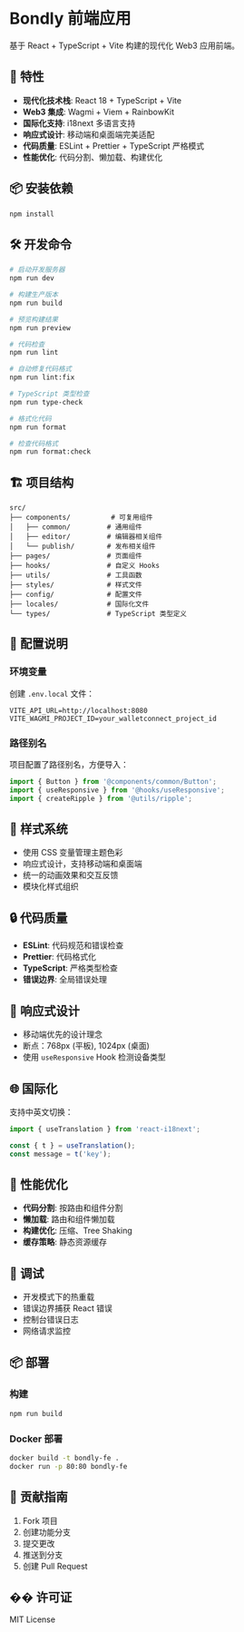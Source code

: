 # Bondly 前端应用

基于 React + TypeScript + Vite 构建的现代化 Web3 应用前端。

## 🚀 特性

- **现代化技术栈**: React 18 + TypeScript + Vite
- **Web3 集成**: Wagmi + Viem + RainbowKit
- **国际化支持**: i18next 多语言支持
- **响应式设计**: 移动端和桌面端完美适配
- **代码质量**: ESLint + Prettier + TypeScript 严格模式
- **性能优化**: 代码分割、懒加载、构建优化

## 📦 安装依赖

```bash
npm install
```

## 🛠️ 开发命令

```bash
# 启动开发服务器
npm run dev

# 构建生产版本
npm run build

# 预览构建结果
npm run preview

# 代码检查
npm run lint

# 自动修复代码格式
npm run lint:fix

# TypeScript 类型检查
npm run type-check

# 格式化代码
npm run format

# 检查代码格式
npm run format:check
```

## 🏗️ 项目结构

```
src/
├── components/          # 可复用组件
│   ├── common/         # 通用组件
│   ├── editor/         # 编辑器相关组件
│   └── publish/        # 发布相关组件
├── pages/              # 页面组件
├── hooks/              # 自定义 Hooks
├── utils/              # 工具函数
├── styles/             # 样式文件
├── config/             # 配置文件
├── locales/            # 国际化文件
└── types/              # TypeScript 类型定义
```

## 🔧 配置说明

### 环境变量

创建 `.env.local` 文件：

```env
VITE_API_URL=http://localhost:8080
VITE_WAGMI_PROJECT_ID=your_walletconnect_project_id
```

### 路径别名

项目配置了路径别名，方便导入：

```typescript
import { Button } from '@components/common/Button';
import { useResponsive } from '@hooks/useResponsive';
import { createRipple } from '@utils/ripple';
```

## 🎨 样式系统

- 使用 CSS 变量管理主题色彩
- 响应式设计，支持移动端和桌面端
- 统一的动画效果和交互反馈
- 模块化样式组织

## 🔒 代码质量

- **ESLint**: 代码规范和错误检查
- **Prettier**: 代码格式化
- **TypeScript**: 严格类型检查
- **错误边界**: 全局错误处理

## 📱 响应式设计

- 移动端优先的设计理念
- 断点：768px (平板), 1024px (桌面)
- 使用 `useResponsive` Hook 检测设备类型

## 🌐 国际化

支持中英文切换：

```typescript
import { useTranslation } from 'react-i18next';

const { t } = useTranslation();
const message = t('key');
```

## 🚀 性能优化

- **代码分割**: 按路由和组件分割
- **懒加载**: 路由和组件懒加载
- **构建优化**: 压缩、Tree Shaking
- **缓存策略**: 静态资源缓存

## 🐛 调试

- 开发模式下的热重载
- 错误边界捕获 React 错误
- 控制台错误日志
- 网络请求监控

## 📦 部署

### 构建

```bash
npm run build
```

### Docker 部署

```bash
docker build -t bondly-fe .
docker run -p 80:80 bondly-fe
```

## 🤝 贡献指南

1. Fork 项目
2. 创建功能分支
3. 提交更改
4. 推送到分支
5. 创建 Pull Request

## �� 许可证

MIT License
